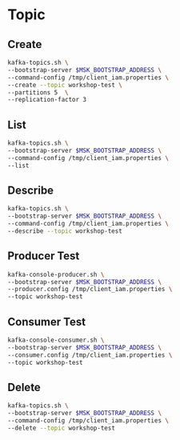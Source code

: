 # Topic
## Create
``` bash
kafka-topics.sh \
--bootstrap-server $MSK_BOOTSTRAP_ADDRESS \
--command-config /tmp/client_iam.properties \
--create --topic workshop-test \
--partitions 5  \
--replication-factor 3
```
## List
``` bash
kafka-topics.sh \
--bootstrap-server $MSK_BOOTSTRAP_ADDRESS \
--command-config /tmp/client_iam.properties \
--list
```
## Describe
``` bash
kafka-topics.sh \
--bootstrap-server $MSK_BOOTSTRAP_ADDRESS \
--command-config /tmp/client_iam.properties \
--describe --topic workshop-test
```
## Producer Test
``` bash
kafka-console-producer.sh \
--bootstrap-server $MSK_BOOTSTRAP_ADDRESS \
--producer.config /tmp/client_iam.properties \
--topic workshop-test
```
## Consumer Test
``` bash
kafka-console-consumer.sh \
--bootstrap-server $MSK_BOOTSTRAP_ADDRESS \
--consumer.config /tmp/client_iam.properties \
--topic workshop-test
```
## Delete
``` bash
kafka-topics.sh \
--bootstrap-server $MSK_BOOTSTRAP_ADDRESS \
--command-config /tmp/client_iam.properties \
--delete --topic workshop-test
```
